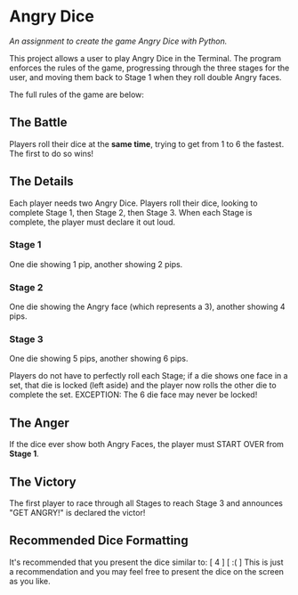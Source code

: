 # Angry Dice
_An assignment to create the game Angry Dice with Python._

This project allows a user to play Angry Dice in the Terminal.
The program enforces the rules of the game, progressing through the three stages for the user, and moving them back to Stage 1 when they roll double Angry faces.

The full rules of the game are below:

## The Battle
Players roll their dice at the **same time**, trying to get from 1 to 6 the
fastest. The first to do so wins!

## The Details
Each player needs two Angry Dice. Players roll their dice, looking to complete
Stage 1, then Stage 2, then Stage 3. When each Stage is complete, the player
must declare it out loud.

### Stage 1
One die showing 1 pip, another showing 2 pips.

### Stage 2
One die showing the Angry face (which represents a 3), another showing 4 pips.

### Stage 3
One die showing 5 pips, another showing 6 pips.

Players do not have to perfectly roll each Stage; if a die shows one face in a
set, that die is locked (left aside) and the player now rolls the other die
to complete the set. EXCEPTION: The 6 die face may never be locked!

## The Anger
If the dice ever show both Angry Faces, the player must START OVER from **Stage 1**.

## The Victory
The first player to race through all Stages to reach Stage 3 and announces
"GET ANGRY!" is declared the victor!

## Recommended Dice Formatting
It's recommended that you present the dice similar to:
[  4  ] [  :( ]
This is just a recommendation and you may feel free to present the dice on the screen as you like.
